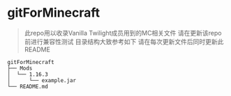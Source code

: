 # gitForMinecraft

> 此repo用以收录Vanilla Twilight成员用到的MC相关文件
> 请在更新该repo前进行兼容性测试
> 目录结构大致参考如下
> 请在每次更新文件后同时更新此README

```
gitForMinecraft
├── Mods
│  └── 1.16.3
│      └── example.jar
└── README.md
```

